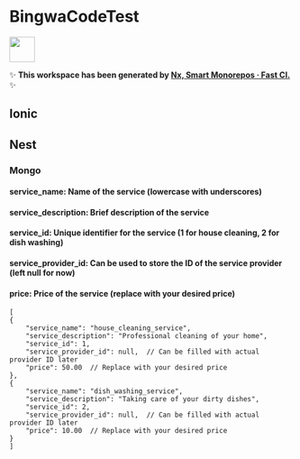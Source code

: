 # BingwaCodeTest

<a alt="Nx logo" href="https://nx.dev" target="_blank" rel="noreferrer"><img src="https://raw.githubusercontent.com/nrwl/nx/master/images/nx-logo.png" width="45"></a>

✨ **This workspace has been generated by [Nx, Smart Monorepos · Fast CI.](https://nx.dev)** ✨

## Ionic

## Nest

### Mongo

#### service_name: Name of the service (lowercase with underscores)

#### service_description: Brief description of the service

#### service_id: Unique identifier for the service (1 for house cleaning, 2 for dish washing)

#### service_provider_id: Can be used to store the ID of the service provider (left null for now)

#### price: Price of the service (replace with your desired price)

    [
    {
        "service_name": "house_cleaning_service",
        "service_description": "Professional cleaning of your home",
        "service_id": 1,
        "service_provider_id": null,  // Can be filled with actual provider ID later
        "price": 50.00  // Replace with your desired price
    },
    {
        "service_name": "dish_washing_service",
        "service_description": "Taking care of your dirty dishes",
        "service_id": 2,
        "service_provider_id": null,  // Can be filled with actual provider ID later
        "price": 10.00  // Replace with your desired price
    }
    ]
